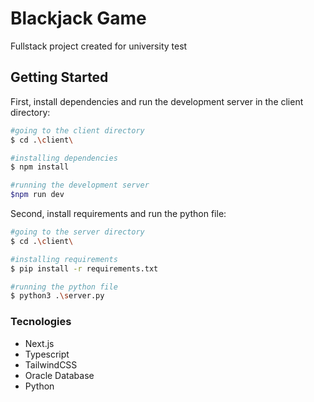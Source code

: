 # Blackjack Game 
Fullstack project created for university test

## Getting Started

First, install dependencies and run the development server in the client directory:
```bash
#going to the client directory
$ cd .\client\

#installing dependencies
$ npm install

#running the development server
$npm run dev
```
Second, install requirements and run the python file:
```bash
#going to the server directory
$ cd .\client\

#installing requirements
$ pip install -r requirements.txt

#running the python file
$ python3 .\server.py
```
### Tecnologies
- Next.js
- Typescript
- TailwindCSS
- Oracle Database
- Python




